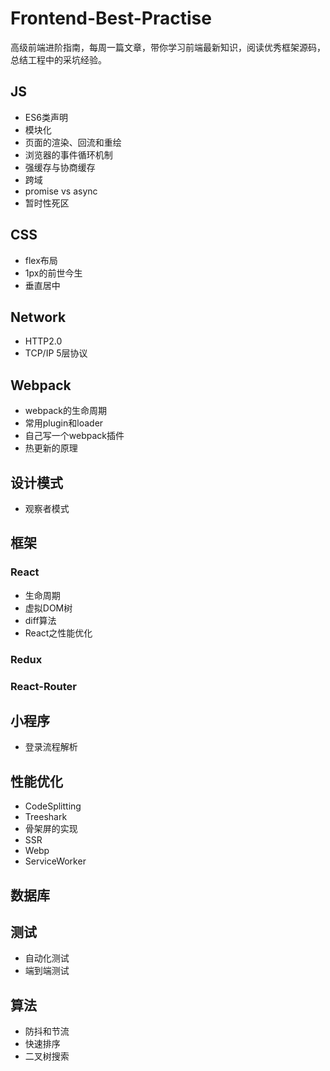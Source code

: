 # Frontend-Best-Practise
高级前端进阶指南，每周一篇文章，带你学习前端最新知识，阅读优秀框架源码，总结工程中的采坑经验。

## JS
- ES6类声明
- 模块化
- 页面的渲染、回流和重绘
- 浏览器的事件循环机制
- 强缓存与协商缓存
- 跨域
- promise vs async
- 暂时性死区

## CSS
- flex布局
- 1px的前世今生
- 垂直居中

## Network
- HTTP2.0
- TCP/IP 5层协议

## Webpack
- webpack的生命周期
- 常用plugin和loader
- 自己写一个webpack插件
- 热更新的原理


## 设计模式
- 观察者模式


## 框架
### React 
- 生命周期
- 虚拟DOM树
- diff算法
- React之性能优化

### Redux
### React-Router

## 小程序
- 登录流程解析


## 性能优化
- CodeSplitting
- Treeshark
- 骨架屏的实现
- SSR
- Webp
- ServiceWorker

## 数据库


## 测试
- 自动化测试
- 端到端测试

## 算法
- 防抖和节流
- 快速排序
- 二叉树搜索
